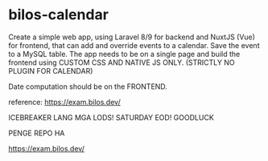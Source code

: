 # bilos-calendar
Create a simple web app, using Laravel 8/9 for backend and NuxtJS (Vue) for frontend, that can add and override events to a calendar. Save the event to a MySQL table. The app needs to be on a single page and build the frontend using CUSTOM CSS AND NATIVE JS ONLY. (STRICTLY NO PLUGIN FOR CALENDAR)

Date computation should be on the FRONTEND.

reference: https://exam.bilos.dev/

ICEBREAKER LANG MGA LODS! SATURDAY EOD! GOODLUCK

PENGE REPO HA

<a href="https://exam.bilos.dev/">https://exam.bilos.dev/</a>
